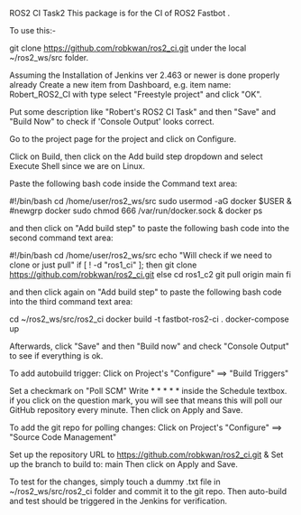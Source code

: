 ROS2 CI Task2
This package is for the CI of ROS2 Fastbot .

To use this:-

git clone https://github.com/robkwan/ros2_ci.git under the local ~/ros2_ws/src folder.

Assuming the Installation of Jenkins ver 2.463 or newer is done properly already
Create a new item from Dashboard, e.g. item name: Robert_ROS2_CI with type select "Freestyle project" and click "OK".

Put some description like "Robert's ROS2 CI Task" and then "Save" and "Build Now" to check if 'Console Output' looks correct.

Go to the project page for the project and click on Configure.

Click on Build, then click on the Add build step dropdown and select Execute Shell since we are on Linux.

Paste the following bash code inside the Command text area:

#!/bin/bash cd /home/user/ros2_ws/src sudo usermod -aG docker $USER & #newgrp docker sudo chmod 666 /var/run/docker.sock & docker ps

and then click on "Add build step" to paste the following bash code into the second command text area:

#!/bin/bash cd /home/user/ros2_ws/src echo "Will check if we need to clone or just pull" if [ ! -d "ros1_ci" ]; then git clone https://github.com/robkwan/ros2_ci.git else cd ros1_c2 git pull origin main fi

and then click again on "Add build step" to paste the following bash code into the third command text area:

cd ~/ros2_ws/src/ros2_ci docker build -t fastbot-ros2-ci . docker-compose up

Afterwards, click "Save" and then "Build now" and check "Console Output" to see if everything is ok.

To add autobuild trigger: Click on Project's "Configure" ==> "Build Triggers"

Set a checkmark on "Poll SCM" Write * * * * * inside the Schedule textbox. if you click on the question mark, you will see that means this will poll our GitHub repository every minute. Then click on Apply and Save.

To add the git repo for polling changes: Click on Project's "Configure" ==> "Source Code Management"

Set up the repository URL to https://github.com/robkwan/ros2_ci.git & Set up the branch to build to: main Then click on Apply and Save.

To test for the changes, simply touch a dummy .txt file in ~/ros2_ws/src/ros2_ci folder and commit it to the git repo. Then auto-build and test should be triggered in the Jenkins for verification.